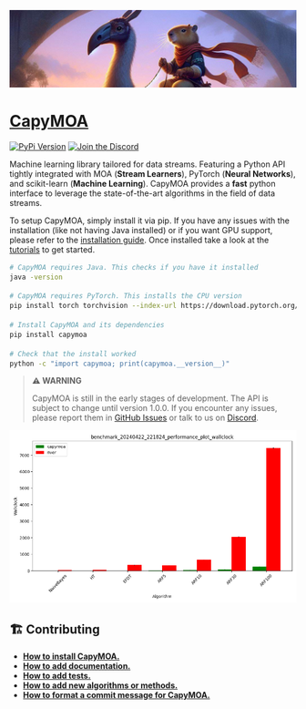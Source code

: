 ![Banner Image](https://github.com/adaptive-machine-learning/CapyMOA/raw/main/docs/images/CapyMOA.jpeg)

# [CapyMOA](https://capymoa.org)
[<img  alt="PyPi Version"    src="https://img.shields.io/pypi/v/capymoa">](https://pypi.org/project/capymoa/)
[<img alt="Join the Discord" src="https://img.shields.io/discord/1235780483845984367?label=Discord">](https://discord.gg/spd2gQJGAb)

Machine learning library tailored for data streams. Featuring a Python API
tightly integrated with MOA (**Stream Learners**), PyTorch (**Neural
Networks**), and scikit-learn (**Machine Learning**). CapyMOA provides a
**fast** python interface to leverage the state-of-the-art algorithms in the
field of data streams.

To setup CapyMOA, simply install it via pip. If you have any issues with the 
installation (like not having Java installed) or if you want GPU support, please
refer to the [installation guide](docs/installation.md). Once installed take a
look at the [tutorials](capymoa.org/notebooks/index.html) to get started.

```bash
# CapyMOA requires Java. This checks if you have it installed
java -version

# CapyMOA requires PyTorch. This installs the CPU version
pip install torch torchvision --index-url https://download.pytorch.org/whl/cpu

# Install CapyMOA and its dependencies
pip install capymoa

# Check that the install worked
python -c "import capymoa; print(capymoa.__version__)"
```



> **⚠️ WARNING**
>
> CapyMOA is still in the early stages of development. The API is subject to 
> change until version 1.0.0. If you encounter any issues, please report 
> them in [GitHub Issues](https://github.com/adaptive-machine-learning/CapyMOA/issues)
> or talk to us on [Discord](https://discord.gg/spd2gQJGAb).


![Benchmark Image](https://github.com/adaptive-machine-learning/CapyMOA/raw/main/docs/images/benchmark_20240422_221824_performance_plot_wallclock.png)

## 🏗️ Contributing 

* **[How to install CapyMOA.](docs/installation.md)**
* **[How to add documentation.](docs/contributing/docs.md)**
* **[How to add tests.](docs/contributing/tests.md)**
* **[How to add new algorithms or methods.](docs/contributing/learners.md)**
* **[How to format a commit message for CapyMOA.](docs/contributing/vcs.md)**
